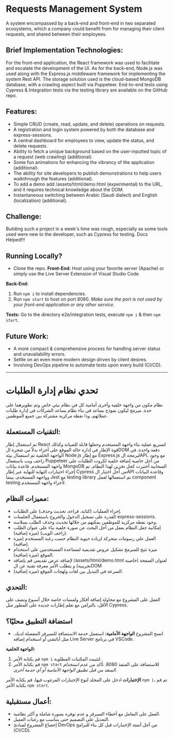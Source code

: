 # Requests Management System

A system encompassed by a back-end and front-end in two separated ecosystems, which a company could benefit from for managing their client requests, and shared between their employees.

## Brief Implementation Technologies:

For the front-end application, the React framework was used to facilitate and escalate the development of the UI. As for the back-end, Node.js was used along with the Express.js middleware framework for implementing the system Rest API. The storage solution used is the cloud-based MongoDB database, with a crawling aspect built via Puppeteer. End-to-end tests using Cypress & Integration tests via the testing library are available on the GitHub repo.

## Features:

- Simple CRUD (create, read, update, and delete) operations on requests.
- A registration and login system powered by both the database and express-sessions.
- A central dashboard for employees to view, update the status, and delete requests.
- Ability to fetch a unique background based on the user-inputted topic of a request (web crawling) (additional).
- Some fun animations for enhancing the vibrancy of the application (additional).
- The ability for site developers to publish demonstrations to help users walkthrough the features (additional).
- To add a demo add /assets/html/demo.html (experimental) to the URL, and it requires technical knowledge about the DOM.
- Instantaneous switching between Arabic (Saudi dialect) and English (localization) (additional).

## Challenge:

Building such a project in a week's time was rough, especially as some tools used were new to the developer, such as Cypress for testing. Docs Helped!!!

## Running Locally?
- Clone the repo.
**Front-End:**
Host using your favorite server (Apache) or simply use the Live Server Extension of Visual Studio Code.

**Back-End:**
1. Run `npm i` to install dependencies.
2. Run `npm start` to host on port 8080.
   *Make sure the port is not used by your front-end application or any other service.*

**Tests:**
Go to the directory e2e/integration tests, execute `npm i` & then `npm start`. 

## Future Work:

- A more compact & comprehensive process for handling server status and unavailability errors.
- Settle on an even more modern design driven by client desires.
- Involving DevOps pipeline to automate tests upon every build (CI/CD).

---

# تحدي نظام إدارة الطلبات

نظام مكون من واجهة خلفية وأخرى أمامية كل في نظام بيئي خاص وتم تطويرهما على حدة. مبرمج ليكون نموذج يساعد في بناء نظام يساعد الشركات في إدارة طلبات عملائهم، وذا نقطة مركزية مشتركة بين جميع الموظفين.

## التقنيات المستعملة:

تم استعمال إطار React لتسريع عملية بناء واجهة المستخدم وجعلها قابلة للصيانة وكذلك قوة الإطار في إدارة حالة الموقع على أجزاء بدلاً من شجرة الDOM دفعة واحدة. في الواجهة الخلفية تم استعمال بيئة Node.js مع إطار Express.js لبرمجة الAPI، مع وجود زاحف ويب باستعمال Puppeteer من أجل خاصية إضافة خلفية لكروت الطلبات على واجهة المستخدم. قاعدة بيانات MongoDB السحابية أختيرت كحل تخزين لهذا النظام. تم إجراء اختبارات النهاية للنهاية عبر إطار Cypress من أجل اختبار الAPI وقاعدة البيانات وواجهة المستخدم، بينما Jest مع testing library تم استعمالها لعمل component testing لأجزاء واجهة المستخدم.

## مميزات النظام:

- إجراء العمليات (كتابة، قراءة، تحديث وحذف) على الطلبات.
- القدرة على تسجيل الدخول والخروج باستعمال الجلسات express-sessions.
- وجود نقطة مركزية للموظفين يمكنهم من خلالها تحديث وحذف الطلب بسلاسة.
- إمكانية جعل النظام يعمل من أجل البحث عن صورة خلفية بناء على عنوان الطلب (زاحف الويب) (ميزة إضافية).
- العمل على رسومات متحركة لزيادة حيوية النظام حسب رغبة المستخدم (ميزة إضافية).
- ميزة تتيح للمبرمج تشكيل عروض تقديمية لمساعدة المستخدمين على استخدام الموقع (ميزة إضافية).
- لإضافة عرض تقديمي قم بإضافة /assets/html/demo.html لعنوان الصفحة (خاصية تجريبية) و يتطلب الأمر معرفة تقنية عن الDOM
- السرعة في التبديل بين لغات ولهجات الموقع (ميزة إضافية).

## التحدي:

العمل على المشروع مع محاولة إضافة أفكار ولمسات خاصة خلال أسبوع ونصف على الأقل، بالتزامن مع تعلم إطارات جديدة على المطور مثل Cypress.

## استضافة التطبيق محليًا؟
- .انسح المشروع
**الواجهة الأمامية:**
استعمل خدمة الاستضافة للسيرفر المفضلة لديك مثل أباتشي أو استخدام إضافة Live Server في برنامج VSCode.

**الواجهة الخلفية:**
1. قم بكتابة الأمر `npm i` لتثبيت المكتبات المطلوبة.
2. قم بكتابة الأمر `npm start` للاستضافة على المنفذ 8080.
   *تأكد من عدم استخدام المنفذ من قبل تطبيق الواجهة الأمامية أو أي خدمة أخرى.*

**الإختبارات**
ادخل على المجلد لنوع الإختبارات المرغوب فيها، قم بكتابة الأمر `npm i`، ثم قم بكتابة الأمر `npm start`.

## أعمال مستقبلية:

- العمل على التعامل مع أخطاء السيرفر و عدم توفره بصورة شاملة و أكثر نظامية.
- التعديل على التصميم حتى يتناسب مع رغبات العميل.
- إخضاع المشروع لمبادئ DevOps من أجل أتمتة الإختبارات قبل كل بناء للبرامج (CI/CD).
